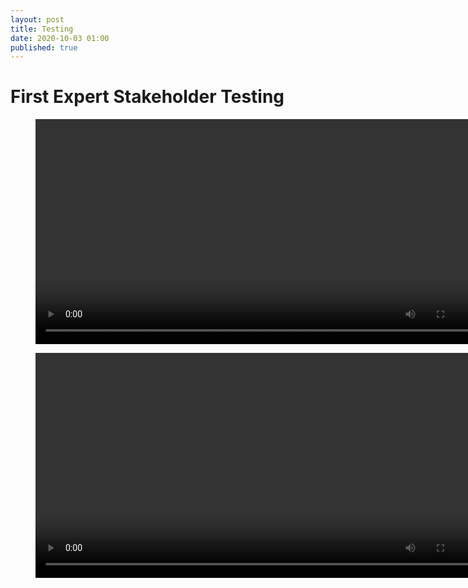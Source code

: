 ```yaml
---
layout: post
title: Testing
date: 2020-10-03 01:00
published: true
---
```


# First Expert Stakeholder Testing



<figure class="video_container">
  <video style="width:720px;" autoplay loop>
    <source src="\media\GAM750\students-in-the-space-for-first-time-1.mp4" type="video/mp4">
    Woops! Your browser does not support the HTML5 video tag.
  </video>
</figure>

<figure class="video_container">
  <video style="width:720px;" autoplay loop>
    <source src="\media\GAM750\first-test-in-space-with-client.mp4" type="video/mp4">
    Woops! Your browser does not support the HTML5 video tag.
  </video>
</figure>

